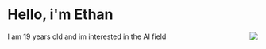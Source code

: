 <h1> Hello, i'm Ethan </h1>
<div>
  <p> I am 19 years old and im interested in the AI field 
    <img src="https://user-images.githubusercontent.com/132306277/235547711-76368b15-fe48-4196-9874-d75814353851.gif" align = 'right'/>
  </p>
</div>

